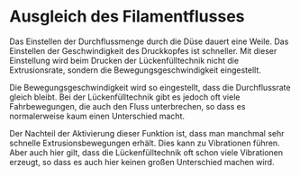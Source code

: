 Ausgleich des Filamentflusses
====
Das Einstellen der Durchflussmenge durch die Düse dauert eine Weile. Das Einstellen der Geschwindigkeit des Druckkopfes ist schneller. Mit dieser Einstellung wird beim Drucken der Lückenfülltechnik nicht die Extrusionsrate, sondern die Bewegungsgeschwindigkeit eingestellt.

Die Bewegungsgeschwindigkeit wird so eingestellt, dass die Durchflussrate gleich bleibt. Bei der Lückenfülltechnik gibt es jedoch oft viele Fahrbewegungen, die auch den Fluss unterbrechen, so dass es normalerweise kaum einen Unterschied macht.

Der Nachteil der Aktivierung dieser Funktion ist, dass man manchmal sehr schnelle Extrusionsbewegungen erhält. Dies kann zu Vibrationen führen. Aber auch hier gilt, dass die Lückenfülltechnik oft schon viele Vibrationen erzeugt, so dass es auch hier keinen großen Unterschied machen wird.